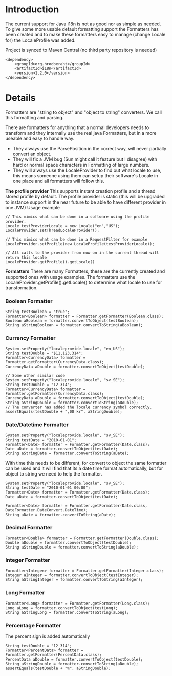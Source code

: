 # Introduction #

The current support for Java i18n is not as good nor as simple as needed. To give some more usable default formatting support the Formatters has been created and to make these formatters easy to manage (change Locale for) the LocaleProfile was added.

Project is synced to Maven Central (no third party repository is needed)
```
<dependency>
    <groupId>org.hrodberaht</groupId>
    <artifactId>i18n</artifactId>
    <version>1.2.0</version>
</dependency>
```

# Details #

Formatters are "string to object" and "object to string" converters. We call this formatting and parsing.

There are formatters for anything that a normal developers needs to transform and they internally use the real java Formatters, but in a more useable and easy to handle way.
  * They always use the ParsePosition in the correct way, will never partially convert an object.
  * They will fix a JVM bug (Sun might call it feature but I disagree) with hard or normal space characters in Formatting of large numbers.
  * They will always use the LocaleProvider to find out what locale to use, this means someone using them can setup their software's Locale in one place and all formatters will follow this.

**The profile provider**
This supports instant creation profile and a thread stored profile by default. The profile provider is static (this will be upgraded to instance support in the near future to be able to have different provider in one JVM)
Usage example
```
// This mimics what can be done in a software using the profile provider.
Locale testProviderLocale = new Locale("en","US");
LocaleProvider.setThreadLocaleProvider();

// This mimics what can be done in a RequestFilter for example
LocaleProvider.setProfile(new LocaleProfile(testProviderLocale));

// All calls to the provider from now on in the current thread will return this locale
LocaleProvider.getProfile().getLocale()
```

**Formatters**
There are many Formatters, these are the currently created and supported ones with usage examples. The formatters use the LocaleProvider.getProfile().getLocale() to determine what locale to use for transformation.

### Boolean Formatter ###

```
String testBoolean = "true";
Formatter<Boolean> formatter = Formatter.getFormatter(Boolean.class);
Boolean aBoolean = formatter.convertToObject(testBoolean);
String aStringBoolean = formatter.convertToString(aBoolean);
```

### Currency Formatter ###

```
System.setProperty("localeprovide.locale", "en_US");
String testDouble = "$11,123,314";
Formatter<CurrencyData> formatter = Formatter.getFormatter(CurrencyData.class);
CurrencyData aDouble = formatter.convertToObject(testDouble);

// Some other similar code
System.setProperty("localeprovide.locale", "sv_SE");
String testDouble = "12 314";
Formatter<CurrencyData> formatter = Formatter.getFormatter(CurrencyData.class);
CurrencyData aDouble = formatter.convertToObject(testDouble);
String aStringDouble = formatter.convertToString(aDouble);
// The converter has added the locale currency symbol correctly.
assertEquals(testDouble + ",00 kr", aStringDouble);
```

### Date/Datetime Formatter ###

```
System.setProperty("localeprovide.locale", "sv_SE");
String testDate = "2010-01-01";
Formatter<Date> formatter = Formatter.getFormatter(Date.class);
Date aDate = formatter.convertToObject(testDate);
String aStringDate = formatter.convertToString(aDate);
```

With time this needs to be different, for convert to object the same formatter can be used and it will find that its a date time format automatically, but for object to string we need to help the formatter.
```
System.setProperty("localeprovide.locale", "sv_SE");
String testDate = "2010-01-01 00:00";
Formatter<Date> formatter = Formatter.getFormatter(Date.class);
Date aDate = formatter.convertToObject(testDate);

Formatter<Date> formatter = Formatter.getFormatter(Date.class, DateFormatter.DateConvert.DateTime);
String aDate = formatter.convertToString(aDate);
```

### Decimal Formatter ###

```
Formatter<Double> formatter = Formatter.getFormatter(Double.class);
Double aDouble = formatter.convertToObject(testDouble);
String aStringDouble = formatter.convertToString(aDouble);
```

### Integer Formatter ###

```
Formatter<Integer> formatter = Formatter.getFormatter(Integer.class);
Integer aInteger = formatter.convertToObject(testInteger);
String aStringInteger = formatter.convertToString(aInteger);
```

### Long Formatter ###

```
Formatter<Long> formatter = Formatter.getFormatter(Long.class);
Long aLong = formatter.convertToObject(testLong);
String aStringLong = formatter.convertToString(aLong);
```

### Percentage Formatter ###
The percent sign is added automatically
```
String testDouble = "12 314";
Formatter<PercentData> formatter = Formatter.getFormatter(PercentData.class);
PercentData aDouble = formatter.convertToObject(testDouble);
String aStringDouble = formatter.convertToString(aDouble);
assertEquals(testDouble + "%", aStringDouble);
```